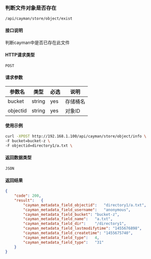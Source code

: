 ### 判断文件对象是否存在
`/api/cayman/store/object/exist`

#### 接口说明
判断cayman中是否已存在此文件

#### HTTP请求类型
`POST`

#### 请求参数
|参数名|类型|必选|说明|
|--|--|--|--|
|bucket|string|yes|存储桶名|
|objectid|string|yes|对象ID|

#### 使用示例
```sh
curl -XPOST http://192.168.1.100/api/cayman/store/object/info \
-F bucket=bucket-z \
-F objectid=directory1/a.txt \
```

#### 返回数据类型
`JSON`

#### 返回结果
```json
{
	"code":	200,
	"result":	{
		"cayman_metadata_field_objectid":	"directory1/a.txt",
		"cayman_metadata_field_username":	"anonymous",
		"cayman_metadata_field_bucket":	"bucket-z",
		"cayman_metadata_field_name":	"a.txt",
		"cayman_metadata_field_dir":	"/directory1",
		"cayman_metadata_field_lastmodifytime":	"1455676898",
		"cayman_metadata_field_createtime":	"1455675740",
		"cayman_metadata_field_type":	4,
		"cayman_metadata_field_type":	"31"
	}
}
```

